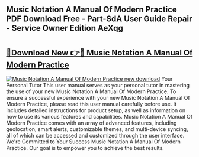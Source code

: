 ## Music Notation A Manual Of Modern Practice PDF Download Free - Part-SdA User Guide Repair - Service Owner Edition AeXqg

# <h2><a href="http://cf23863.oget.top/?id=Music+Notation+A+Manual+Of+Modern+Practice">🔗Download New 👉🔴 Music Notation A Manual Of Modern Practice</a></h2>

[![Music Notation A Manual Of Modern Practice new download](https://i.imgur.com/5g1atiW.png)](http://cf23863.oget.top/?id=Music+Notation+A+Manual+Of+Modern+Practice)
Your Personal Tutor This user manual serves as your personal tutor in mastering the use of your new Music Notation A Manual Of Modern Practice. To ensure a successful experience with your new Music Notation A Manual Of Modern Practice, please read this user manual carefully before use. It includes detailed instructions for product setup, as well as information on how to use its various features and capabilities. Music Notation A Manual Of Modern Practice comes with an array of advanced features, including geolocation, smart alerts, customizable themes, and multi-device syncing, all of which can be accessed and customized through the user interface. We're Committed to Your Success Music Notation A Manual Of Modern Practice. Our goal is to empower you to achieve the best results.
